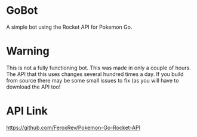 # GoBot
A simple bot using the Rocket API for Pokemon Go.


# Warning
This is not a fully functioning bot. This was made in only a couple of hours. The API that this uses changes several hundred times a day.
If you build from source there may be some small issues to fix (as you will have to download the API too!

# API Link
https://github.com/FeroxRev/Pokemon-Go-Rocket-API

